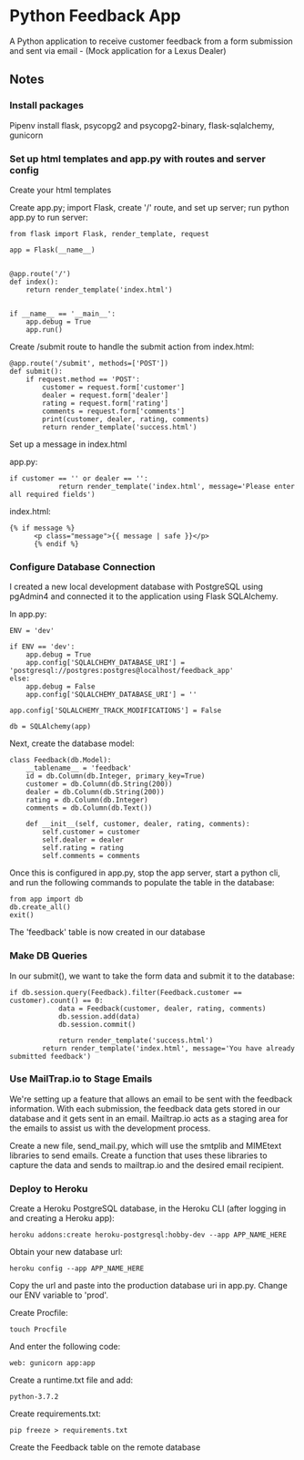 # Python Feedback App

A Python application to receive customer feedback from a form submission and sent via email - (Mock application for a Lexus Dealer)

## Notes

### Install packages

Pipenv install flask, psycopg2 and psycopg2-binary, flask-sqlalchemy, gunicorn

### Set up html templates and app.py with routes and server config

Create your html templates

Create app.py; import Flask, create '/' route, and set up server; run python app.py to run server:

```
from flask import Flask, render_template, request

app = Flask(__name__)


@app.route('/')
def index():
    return render_template('index.html')


if __name__ == '__main__':
    app.debug = True
    app.run()
```

Create /submit route to handle the submit action from index.html:

```
@app.route('/submit', methods=['POST'])
def submit():
    if request.method == 'POST':
        customer = request.form['customer']
        dealer = request.form['dealer']
        rating = request.form['rating']
        comments = request.form['comments']
        print(customer, dealer, rating, comments)
        return render_template('success.html')
```

Set up a message in index.html

app.py:

```
if customer == '' or dealer == '':
            return render_template('index.html', message='Please enter all required fields')
```

index.html:

```
{% if message %}
      <p class="message">{{ message | safe }}</p>
      {% endif %}
```

### Configure Database Connection

I created a new local development database with PostgreSQL using pgAdmin4 and connected it to the application using Flask SQLAlchemy.

In app.py:

```
ENV = 'dev'

if ENV == 'dev':
    app.debug = True
    app.config['SQLALCHEMY_DATABASE_URI'] = 'postgresql://postgres:postgres@localhost/feedback_app'
else:
    app.debug = False
    app.config['SQLALCHEMY_DATABASE_URI'] = ''

app.config['SQLALCHEMY_TRACK_MODIFICATIONS'] = False

db = SQLAlchemy(app)
```

Next, create the database model:

```
class Feedback(db.Model):
    __tablename__ = 'feedback'
    id = db.Column(db.Integer, primary_key=True)
    customer = db.Column(db.String(200))
    dealer = db.Column(db.String(200))
    rating = db.Column(db.Integer)
    comments = db.Column(db.Text())

    def __init__(self, customer, dealer, rating, comments):
        self.customer = customer
        self.dealer = dealer
        self.rating = rating
        self.comments = comments
```

Once this is configured in app.py, stop the app server, start a python cli, and run the following commands to populate the table in the database:

```
from app import db
db.create_all()
exit()
```

The 'feedback' table is now created in our database

### Make DB Queries

In our submit(), we want to take the form data and submit it to the database:

```
if db.session.query(Feedback).filter(Feedback.customer == customer).count() == 0:
            data = Feedback(customer, dealer, rating, comments)
            db.session.add(data)
            db.session.commit()

            return render_template('success.html')
        return render_template('index.html', message='You have already submitted feedback')
```

### Use MailTrap.io to Stage Emails

We're setting up a feature that allows an email to be sent with the feedback information. With each submission, the feedback data gets stored in our database and it gets sent in an email. Mailtrap.io acts as a staging area for the emails to assist us with the development process. 

Create a new file, send_mail.py, which will use the smtplib and MIMEtext libraries to send emails. Create a function that uses these libraries to capture the data and sends to mailtrap.io and the desired email recipient. 

### Deploy to Heroku

Create a Heroku PostgreSQL database, in the Heroku CLI (after logging in and creating a Heroku app):

```
heroku addons:create heroku-postgresql:hobby-dev --app APP_NAME_HERE
```

Obtain your new database url:

```
heroku config --app APP_NAME_HERE
```

Copy the url and paste into the production database uri in app.py. Change our ENV variable to 'prod'.

Create Procfile:

```
touch Procfile
```

And enter the following code:

```
web: gunicorn app:app
```

Create a runtime.txt file and add:

```
python-3.7.2
```

Create requirements.txt:

```
pip freeze > requirements.txt
```

Create the Feedback table on the remote database